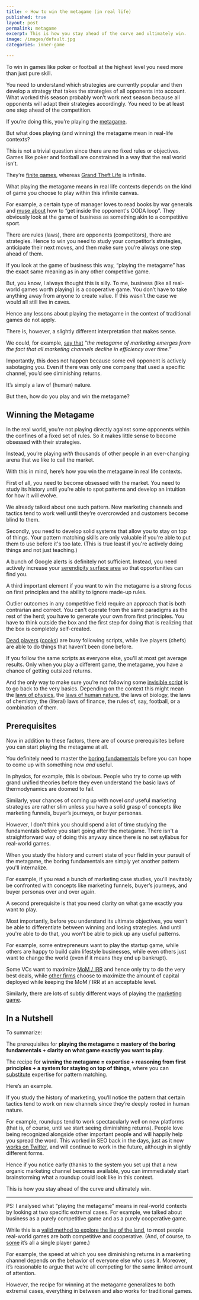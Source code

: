 ```yaml
---
title: ⭐️ How to win the metagame (in real life)
published: true
layout: post
permalink: metagame
excerpt: This is how you stay ahead of the curve and ultimately win. 
image: /images/default.jpg
categories: inner-game

---
```


To win in games like poker or football at the highest level you need more than just pure skill.  

You need to understand which strategies are currently popular and then develop a strategy that takes the strategies of all opponents into account. What worked this season probably won’t work next season because all opponents will adapt their strategies accordingly. You need to be at least one step ahead of the competition.

If you’re doing this, you’re playing the [metagame](https://commoncog.com/blog/to-get-good-go-after-the-metagame/).

But what does playing (and winning) the metagame mean in real-life contexts?

This is not a trivial question since there are no fixed rules or objectives. Games like poker and football are constrained in a way that the real world isn’t. 

They’re [finite games](https://en.wikipedia.org/wiki/Finite_and_Infinite_Games), whereas [Grand Theft Life](https://waitbutwhy.com/2015/11/the-cook-and-the-chef-musks-secret-sauce.html) is infinite. 

What playing the metagame means in real life contexts depends on the kind of game you choose to play within this infinite canvas.

For example, a certain type of manager loves to read books by war generals and [muse about](https://studio.ribbonfarm.com/p/the-use-and-misuse-of-the-ooda-loop) how to “get inside the opponent's OODA loop”. They obviously look at the game of business as something akin to a competitive sport. 

There are rules (laws), there are opponents (competitors), there are strategies. Hence to win you need to study your competitor’s strategies, anticipate their next moves, and then make sure you’re always one step ahead of them. 

If you look at the game of business this way, “playing the metagame” has the exact same meaning as in any other competitive game. 

But, you know, I always thought this is silly. To me, business (like all real-world games worth playing) is a cooperative game. You don’t have to take anything away from anyone to create value. If this wasn’t the case we would all still live in caves. 

Hence any lessons about playing the metagame in the context of traditional games do not apply. 

There is, however, a slightly different interpretation that makes sense. 

We could, for example, [say that](https://commoncog.com/blog/to-get-good-go-after-the-metagame/) “*the metagame of marketing emerges from the fact that all marketing channels decline in efficiency over time.*”

Importantly, this does not happen because some evil opponent is actively sabotaging you. Even if there was only one company that used a specific channel, you’d see diminishing returns. 

It’s simply a law of (human) nature. 

But then, how do you play and win the metagame?

## Winning the Metagame

In the real world, you’re not playing directly against some opponents within the confines of a fixed set of rules. So it makes little sense to become obsessed with their strategies.

Instead, you’re playing *with* thousands of other people in an ever-changing arena that we like to call the market.

With this in mind, here’s how you win the metagame in real life contexts.

First of all, you need to become obsessed with the market. You need to study its history until you’re able to spot patterns and develop an intuition for how it will evolve. 

We already talked about one such pattern. New marketing channels and tactics tend to work well until they’re overcrowded and customers become blind to them.

Secondly, you need to develop solid systems that allow you to stay on top of things. Your pattern matching skills are only valuable if you're able to put them to use before it's too late. (This is true least if you're actively doing things and not just teaching.)

A bunch of Google alerts is definitely not sufficient. Instead, you need actively increase your [serendipity surface area](https://perell.com/essay/serendipity/) so that opportunities can find you. 

A third important element if you want to win the metagame is a strong focus on first principles and the ability to ignore made-up rules. 

Outlier outcomes in any competitive field require an approach that is both contrarian and correct. You can't operate from the same paradigms as the rest of the herd; you have to generate your own from first principles. You have to think outside the box and the first step for doing that is realizing that the box is completely self-created.

[Dead players](https://medium.com/@samo.burja/live-versus-dead-players-2b24f6e9eae2) ([cooks](https://waitbutwhy.com/2015/11/the-cook-and-the-chef-musks-secret-sauce.html)) are busy following scripts, while live players (chefs) are able to do things that haven’t been done before. 

If you follow the same scripts as everyone else, you'll at most get average results. Only when you play a different game, the metagame, you have a chance of getting outsized returns.

And the only way to make sure you’re not following some [invisible script](https://commoncog.com/blog/playing-to-play-playing-to-win/) is to go back to the very basics.  Depending on the context this might mean the [laws of physics](https://www.feynmanlectures.caltech.edu), the [laws of human nature](https://www.amazon.com/Laws-Human-Nature-Robert-Greene/dp/0525428143), the laws of biology, the laws of chemistry, the (literal) laws of finance, the rules of, say, football, or a combination of them. 


## Prerequisites

Now in addition to these factors, there are of course prerequisites before you can start playing the metagame at all. 

You definitely need to master the [boring fundamentals](https://jamesstuber.com/boring-is-fun/) before you can hope to come up with something new *and* useful. 

In physics, for example, this is obvious. People who try to come up with grand unified theories before they even understand the basic laws of thermodynamics are doomed to fail. 

Similarly, your chances of coming up with novel *and* useful marketing strategies are rather slim unless you have a solid grasp of concepts like marketing funnels, buyer’s journeys, or buyer personas.

However, I don't think you should spend a lot of time studying the fundamentals before you start going after the metagame. There isn't a straightforward way of doing this anyway since there is no set syllabus for real-world games.

When you study the history and current state of your field in your pursuit of the metagame, the boring fundamentals are simply yet another pattern you'll internalize.

For example, if you read a bunch of marketing case studies, you'll inevitably be confronted with concepts like marketing funnels, buyer’s journeys, and buyer personas over and over again.

A second prerequisite is that you need clarity on what game exactly you want to play. 

Most importantly, before you understand its ultimate objectives, you won't be able to differentiate between winning and losing strategies. And until you're able to do that, you won't be able to pick up any useful patterns.

For example, some entrepreneurs want to play the startup game, while others are happy to build calm lifestyle businesses, while even others just want to change the world (even if it means they end up bankrupt).

Some VCs want to maximize [MoM / IRR](https://macabacus.com/venture-capital/returns) and hence only try to do the very best deals, while [other firms](https://randle.substack.com/p/playing-different-games) choose to maximize the amount of capital deployed while keeping the MoM / IRR at an acceptable level.

Similarly, there are lots of subtly different ways of playing the [marketing game](https://meltingasphalt.com/ads-dont-work-that-way/).


## In a Nutshell

To summarize:

The prerequisites for **playing the metagame = mastery of the boring fundamentals  + clarity on what game exactly you want to play**.

The recipe for **winning the metagame = expertise + reasoning from first principles + a system for staying on top of things,** where you can [substitute](https://commoncog.com/blog/expertise-is-just-pattern-matching/) expertise for pattern matching. 

Here’s an example. 

If you study the history of marketing, you’ll notice the pattern that certain tactics tend to work on new channels since they’re deeply rooted in human nature. 

For example, roundups tend to work spectacularly well on new platforms (that is, of course, until we start seeing diminishing returns). People love being recognized alongside other important people and will happily help you spread the word. This worked in SEO back in the days, just as it now [works on Twitter](https://twitter.com/heyeaslo/status/1473881057434869763), and will continue to work in the future, although in slightly different forms. 

Hence if you notice early (thanks to the system you set up) that a new organic marketing channel becomes available, you can immmediately start brainstorming what a roundup could look like in this context.

This is how you stay ahead of the curve and ultimately win. 

---

PS: I analysed what “playing the metagame” means in real-world contexts by looking at two specific extremal cases. For example, we talked about business as a purely competitive game and as a purely cooperative game. 

While this is a [valid method to explore the lay of the land](http://streetfightingmath.com), to most people real-world games are both competitive and cooperative. (And, of course, to [some](https://twitter.com/navalbot/status/1055534617225322502?lang=en) it’s all a single player game.)

For example, the speed at which you see diminishing returns in a marketing channel depends on the behavior of everyone else who uses it. Moreover, it’s reasonable to argue that we’re all competing for the same limited amount of attention. 

However, the recipe for winning at the metagame generalizes to both extremal cases, everything in between and also works for traditional games.